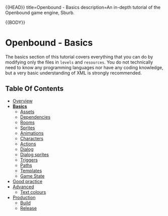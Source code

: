 {{HEAD}}
title=Openbound - Basics
description=An in-depth tutorial of the Openbound game engine, Sburb.

{{BODY}}

# Openbound - Basics

The basics section of this tutorial covers everything that you can do by modifying only the files in `levels` and `resources`. You do not technically need to know any programming languages nor have any coding knowledge, but a very basic understanding of XML is strongly recommended.

## Table Of Contents

-   [Overview](./openbound-overview)
-   [**Basics**](./openbound-basics)
    -   [Assets](./openbound-assets)
    -   [Dependencies](./openbound-dependencies)
    -   [Rooms](./openbound-rooms)
    -   [Sprites](./openbound-sprites)
    -   [Animations](./openbound-animations)
    -   [Characters](./openbound-characters)
    -   [Actions](./openbound-actions)
    -   [Dialog](./openbound-dialog)
    -   [Dialog sprites](./openbound-dialog-sprites)
    -   [Triggers](./openbound-triggers)
    -   [Paths](./openbound-paths)
    -   [Templates](./openbound-templates)
    -   [Game State](./openbound-gamestate)
-   [Good practice](./openbound-good-practice)
-   [Advanced](./openbound-advanced)
    -   [Text colours](./openbound-text-colours)
-   [Production](./openbound-production)
    -   [Build](./openbound-build)
    -   [Release](openbound-release)
